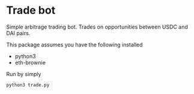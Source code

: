 # Trade bot

Simple arbitrage trading bot. Trades on opportunities between USDC and DAI pairs.

This package assumes you have the following installed

* python3
* eth-brownie


Run by simply

```
python3 trade.py
```
